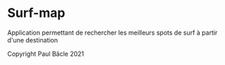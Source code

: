 # Surf-map
Application permettant de rechercher les meilleurs spots de surf à partir d'une destination

Copyright Paul Bâcle 2021
